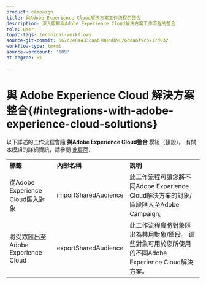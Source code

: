 ```yaml
---
product: campaign
title: 與Adobe Experience Cloud解決方案工作流程的整合
description: 深入瞭解與Adobe Experience Cloud解決方案工作流程的整合
role: User
topic-tags: technical-workflows
source-git-commit: 567c2e84433caab708ddb9026dda6f9cb717d032
workflow-type: tm+mt
source-wordcount: '109'
ht-degree: 8%

---
```



# 與 Adobe Experience Cloud 解決方案整合{#integrations-with-adobe-experience-cloud-solutions}

以下詳述的工作流程會隨 **與Adobe Experience Cloud整合** 模組（預設）。 有關本模組的詳細資訊，請參閱 [此頁面](../../v8/connect/integration.md).

<table> 
 <tbody> 
  <tr> 
   <td> <strong>標籤</strong><br /> </td> 
   <td> <strong>內部名稱</strong><br /> </td> 
   <td> <strong>說明</strong><br /> </td> 
  </tr> 
  <tr> 
   <td> <span class="uicontrol">從Adobe Experience Cloud匯入對象</span> <br /> </td> 
   <td> <span class="uicontrol">importSharedAudience</span> <br /> </td> 
   <td> 此工作流程可讓您將不同Adobe Experience Cloud解決方案的對象/區段匯入至Adobe Campaign。<br /> </td> 
  </tr> 
  <tr> 
   <td> <span class="uicontrol">將受眾匯出至Adobe Experience Cloud</span> <br /> </td> 
   <td> <span class="uicontrol">exportSharedAudience</span> <br /> </td> 
   <td> 此工作流程會將對象匯出為共用對象/區段。 這些對象可用於您所使用的不同Adobe Experience Cloud解決方案。<br /> </td> 
  </tr> 
 </tbody> 
</table>

